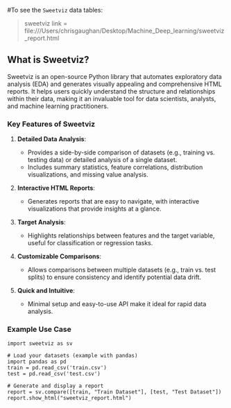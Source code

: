 #To see the `Sweetviz` data tables:
> sweetviz link = file:///Users/chrisgaughan/Desktop/Machine_Deep_learning/sweetviz_report.html

## What is Sweetviz?

Sweetviz is an open-source Python library that automates exploratory data analysis (EDA) and generates visually appealing and comprehensive HTML reports. It helps users quickly understand the structure and relationships within their data, making it an invaluable tool for data scientists, analysts, and machine learning practitioners.

### Key Features of Sweetviz

1. **Detailed Data Analysis**:
   - Provides a side-by-side comparison of datasets (e.g., training vs. testing data) or detailed analysis of a single dataset.
   - Includes summary statistics, feature correlations, distribution visualizations, and missing value analysis.

2. **Interactive HTML Reports**:
   - Generates reports that are easy to navigate, with interactive visualizations that provide insights at a glance.

3. **Target Analysis**:
   - Highlights relationships between features and the target variable, useful for classification or regression tasks.

4. **Customizable Comparisons**:
   - Allows comparisons between multiple datasets (e.g., train vs. test splits) to ensure consistency and identify potential data drift.

5. **Quick and Intuitive**:
   - Minimal setup and easy-to-use API make it ideal for rapid data analysis.

### Example Use Case

```
import sweetviz as sv

# Load your datasets (example with pandas)
import pandas as pd
train = pd.read_csv('train.csv')
test = pd.read_csv('test.csv')

# Generate and display a report
report = sv.compare([train, "Train Dataset"], [test, "Test Dataset"])
report.show_html("sweetviz_report.html")
```

